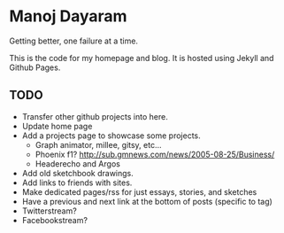Manoj Dayaram
===============

Getting better, one failure at a time.

This is the code for my homepage and blog.  It is hosted using Jekyll and Github
Pages.

## TODO

* Transfer other github projects into here.
* Update home page
* Add a projects page to showcase some projects.
	* Graph animator, millee, gitsy, etc...
	* Phoenix f1? http://sub.gmnews.com/news/2005-08-25/Business/
	* Headerecho and Argos
* Add old sketchbook drawings.
* Add links to friends with sites.
* Make dedicated pages/rss for just essays, stories, and sketches
* Have a previous and next link at the bottom of posts (specific to tag)
* Twitterstream?
* Facebookstream?
